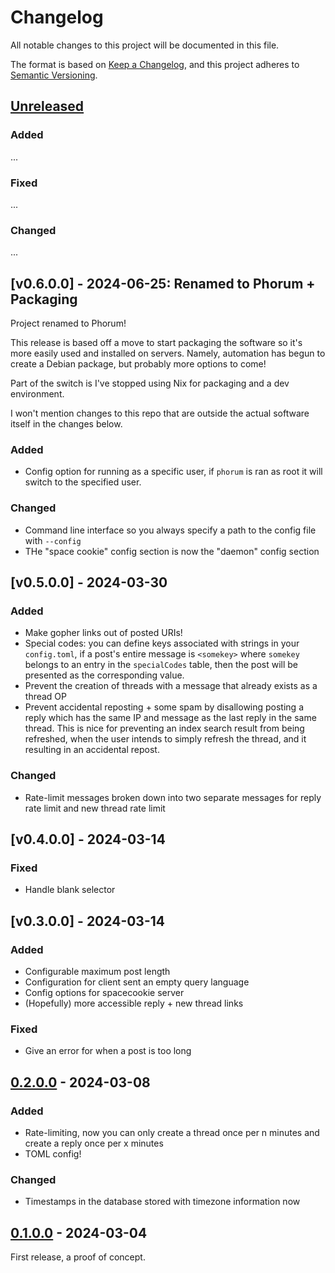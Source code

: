 # Changelog

All notable changes to this project will be documented in this file.

The format is based on [Keep a Changelog](https://keepachangelog.com/en/1.0.0/),
and this project adheres to [Semantic Versioning](https://semver.org/spec/v2.0.0.html).

## [Unreleased]

### Added

...

### Fixed

...

### Changed

...

## [v0.6.0.0] - 2024-06-25: Renamed to Phorum + Packaging

Project renamed to Phorum!

This release is based off a move to start packaging the software so it's more easily used
and installed on servers. Namely, automation has begun to create a Debian package, but
probably more options to come!

Part of the switch is I've stopped using Nix for packaging and a dev environment.

I won't mention changes to this repo that are outside the actual software itself in the
changes below.

### Added

  * Config option for running as a specific user, if `phorum` is ran as root it will
    switch to the specified user.

### Changed

  * Command line interface so you always specify a path to the config file with
    `--config`
  * THe "space cookie" config section is now the "daemon" config section

## [v0.5.0.0] - 2024-03-30

### Added

  * Make gopher links out of posted URIs!
  * Special codes: you can define keys associated with strings in your `config.toml`, if a
    post's entire message is `<somekey>` where `somekey` belongs to an entry in the
    `specialCodes` table, then the post will be presented as the corresponding value.
  * Prevent the creation of threads with a message that already exists as a thread OP
  * Prevent accidental reposting + some spam by disallowing posting a reply which has the
    same IP and message as the last reply in the same thread. This is nice for preventing
    an index search result from being refreshed, when the user intends to simply refresh
    the thread, and it resulting in an accidental repost.

### Changed

  * Rate-limit messages broken down into two separate messages for reply rate limit and
    new thread rate limit

## [v0.4.0.0] - 2024-03-14

### Fixed

  * Handle blank selector

## [v0.3.0.0] - 2024-03-14

### Added

  * Configurable maximum post length
  * Configuration for client sent an empty query language
  * Config options for spacecookie server
  * (Hopefully) more accessible reply + new thread links

### Fixed

  * Give an error for when a post is too long

## [0.2.0.0] - 2024-03-08

### Added

  * Rate-limiting, now you can only create a thread once per n minutes and create a reply once per x minutes
  * TOML config!

### Changed

  * Timestamps in the database stored with timezone information now

## [0.1.0.0] - 2024-03-04

First release, a proof of concept.

[unreleased]: https://github.com/someodd/phorum/compare/v0.6.0.0...HEAD
[0.6.0.0]: https://github.com/someodd/phorum/compare/v0.5.0.0...v0.6.0.0
[0.5.0.0]: https://github.com/someodd/phorum/compare/v0.4.0.0...v0.5.0.0
[0.4.0.0]: https://github.com/someodd/phorum/compare/v0.3.0.0...v0.4.0.0
[0.3.0.0]: https://github.com/someodd/phorum/compare/v0.2.0.0...v0.3.0.0
[0.2.0.0]: https://github.com/someodd/phorum/compare/v0.1.0.0...v0.2.0.0
[0.1.0.0]: https://github.com/someodd/phorum/release/v0.1.0.0
